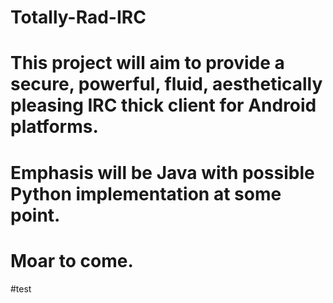 # Totally-Rad-IRC
# This project will aim to provide a secure, powerful, fluid, aesthetically pleasing IRC thick client for Android platforms.
# Emphasis will be Java with possible Python implementation at some point.
# Moar to come.
#test
